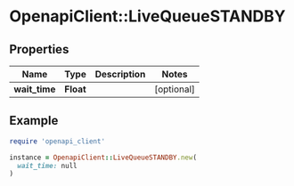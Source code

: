 # OpenapiClient::LiveQueueSTANDBY

## Properties

| Name | Type | Description | Notes |
| ---- | ---- | ----------- | ----- |
| **wait_time** | **Float** |  | [optional] |

## Example

```ruby
require 'openapi_client'

instance = OpenapiClient::LiveQueueSTANDBY.new(
  wait_time: null
)
```

